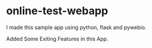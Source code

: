 # online-test-webapp
I made this sample app using python, flask and pywebio.

Added Some Exiting Features in this App.

